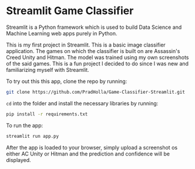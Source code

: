 # Streamlit Game Classifier
Streamlit is a Python framework which is used to build Data Science and Machine Learning web apps purely in Python.

This is my first project in Streamlit. This is a basic image classifier application. The games on which the classifier is built on are Assassin's Creed Unity and Hitman. 
The model was trained using my own screenshots of the said games. This is a fun project I decided to do since I was new and familiarizing myself with Streamlit.
 
To try out this this app, clone the repo by running:
```bash
git clone https://github.com/PradHolla/Game-Classifier-Streamlit.git
```
`cd` into the folder and install the necessary libraries by running:
```bash
pip install -r requirements.txt
```
To run the app:
```bash
streamlit run app.py
```

After the app is loaded to your browser, simply upload a screenshot os either AC Unity or Hitman and the prediction and confidence will be displayed.
